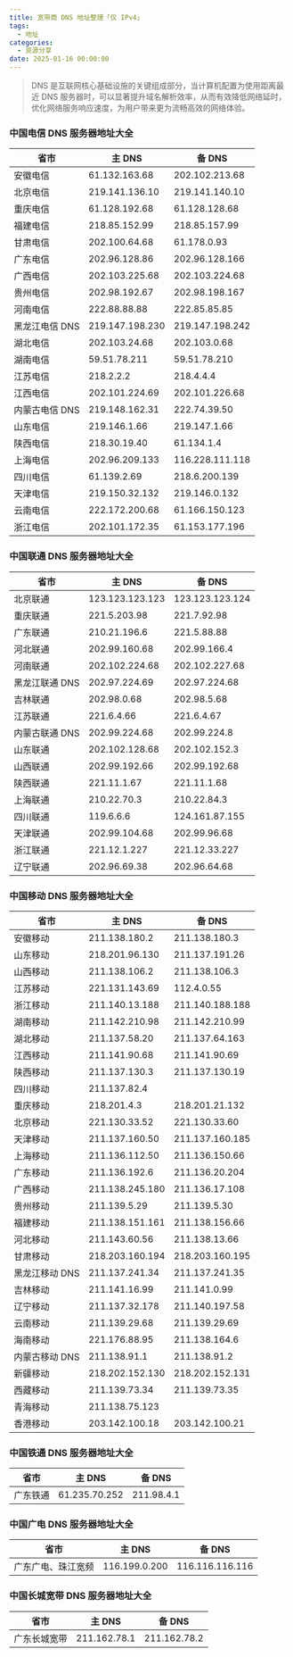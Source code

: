 ```yaml
---
title: 宽带商 DNS 地址整理「仅 IPv4」
tags:
  - 地址
categories:
  - 资源分享
date: 2025-01-16 00:00:00
---
```


> DNS 是互联网核心基础设施的关键组成部分，当计算机配置为使用距离最近 DNS 服务器时，可以显著提升域名解析效率，从而有效降低网络延时，优化网络服务响应速度，为用户带来更为流畅高效的网络体验。

<!-- more -->

### 中国电信 DNS 服务器地址大全

| 省市 | 主 DNS | 备 DNS |
| - | - | - |
| 安徽电信 | 61.132.163.68 | 202.102.213.68 |
| 北京电信 | 219.141.136.10 | 219.141.140.10 |
| 重庆电信 | 61.128.192.68 | 61.128.128.68 |
| 福建电信 | 218.85.152.99 | 218.85.157.99 |
| 甘肃电信 | 202.100.64.68 | 61.178.0.93 |
| 广东电信 | 202.96.128.86 | 202.96.128.166 |
| 广西电信 | 202.103.225.68 | 202.103.224.68 |
| 贵州电信 | 202.98.192.67 | 202.98.198.167 |
| 河南电信 | 222.88.88.88 | 222.85.85.85 |
| 黑龙江电信 DNS | 219.147.198.230 | 219.147.198.242 |
| 湖北电信 | 202.103.24.68 | 202.103.0.68 |
| 湖南电信 | 59.51.78.211 | 59.51.78.210 |
| 江苏电信 | 218.2.2.2 | 218.4.4.4 |
| 江西电信 | 202.101.224.69 | 202.101.226.68 |
| 内蒙古电信 DNS | 219.148.162.31 | 222.74.39.50 |
| 山东电信 | 219.146.1.66 | 219.147.1.66 |
| 陕西电信 | 218.30.19.40 | 61.134.1.4 |
| 上海电信 | 202.96.209.133 | 116.228.111.118 |
| 四川电信 | 61.139.2.69 | 218.6.200.139 |
| 天津电信 | 219.150.32.132 | 219.146.0.132 |
| 云南电信 | 222.172.200.68 | 61.166.150.123 |
| 浙江电信 | 202.101.172.35 | 61.153.177.196 |

### 中国联通 DNS 服务器地址大全

| 省市 | 主 DNS | 备 DNS |
| - | - | - |
| 北京联通 | 123.123.123.123 | 123.123.123.124 |
| 重庆联通 | 221.5.203.98 | 221.7.92.98 |
| 广东联通 | 210.21.196.6 | 221.5.88.88 |
| 河北联通 | 202.99.160.68 | 202.99.166.4 |
| 河南联通 | 202.102.224.68 | 202.102.227.68 |
| 黑龙江联通 DNS | 202.97.224.69 | 202.97.224.68 |
| 吉林联通 | 202.98.0.68 | 202.98.5.68 |
| 江苏联通 | 221.6.4.66 | 221.6.4.67 |
| 内蒙古联通 DNS | 202.99.224.68 | 202.99.224.8 |
| 山东联通 | 202.102.128.68 | 202.102.152.3 |
| 山西联通 | 202.99.192.66 | 202.99.192.68 |
| 陕西联通 | 221.11.1.67 | 221.11.1.68 |
| 上海联通 | 210.22.70.3 | 210.22.84.3 |
| 四川联通 | 119.6.6.6 | 124.161.87.155 |
| 天津联通 | 202.99.104.68 | 202.99.96.68 |
| 浙江联通 | 221.12.1.227 | 221.12.33.227 |
| 辽宁联通 | 202.96.69.38 | 202.96.64.68 |

### 中国移动 DNS 服务器地址大全

| 省市 | 主 DNS | 备 DNS |
| - | - | - |
| 安徽移动 | 211.138.180.2 | 211.138.180.3 |
| 山东移动 | 218.201.96.130 | 211.137.191.26 |
| 山西移动 | 211.138.106.2 | 211.138.106.3 |
| 江苏移动 | 221.131.143.69 | 112.4.0.55 |
| 浙江移动 | 211.140.13.188 | 211.140.188.188 |
| 湖南移动 | 211.142.210.98 | 211.142.210.99 |
| 湖北移动 | 211.137.58.20 | 211.137.64.163 |
| 江西移动 | 211.141.90.68 | 211.141.90.69 |
| 陕西移动 | 211.137.130.3 | 211.137.130.19 |
| 四川移动 | 211.137.82.4 | |
| 重庆移动 | 218.201.4.3 | 218.201.21.132 |
| 北京移动 | 221.130.33.52 | 221.130.33.60 |
| 天津移动 | 211.137.160.50 | 211.137.160.185 |
| 上海移动 | 211.136.112.50 | 211.136.150.66 |
| 广东移动 | 211.136.192.6 | 211.136.20.204 |
| 广西移动 | 211.138.245.180 | 211.136.17.108 |
| 贵州移动 | 211.139.5.29 | 211.139.5.30 |
| 福建移动 | 211.138.151.161 | 211.138.156.66 |
| 河北移动 | 211.143.60.56 | 211.138.13.66 |
| 甘肃移动 | 218.203.160.194 | 218.203.160.195 |
| 黑龙江移动 DNS | 211.137.241.34 | 211.137.241.35 |
| 吉林移动 | 211.141.16.99 | 211.141.0.99 |
| 辽宁移动 | 211.137.32.178 | 211.140.197.58 |
| 云南移动 | 211.139.29.68 | 211.139.29.69 |
| 海南移动 | 221.176.88.95 | 211.138.164.6 |
| 内蒙古移动 DNS | 211.138.91.1 | 211.138.91.2 |
| 新疆移动 | 218.202.152.130 | 218.202.152.131 |
| 西藏移动 | 211.139.73.34 | 211.139.73.35 |
| 青海移动 | 211.138.75.123 | |
| 香港移动 | 203.142.100.18 | 203.142.100.21 |

### 中国铁通 DNS 服务器地址大全

| 省市 | 主 DNS | 备 DNS |
| - | - | - |
| 广东铁通 | 61.235.70.252 | 211.98.4.1 |

### 中国广电 DNS 服务器地址大全

| 省市 | 主 DNS | 备 DNS |
| - | - | - |
| 广东广电、珠江宽频 | 116.199.0.200 | 116.116.116.116 |

### 中国长城宽带 DNS 服务器地址大全

| 省市 | 主 DNS | 备 DNS |
| - | - | - |
| 广东长城宽带 | 211.162.78.1 | 211.162.78.2 |